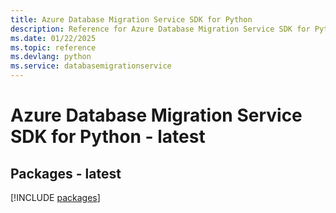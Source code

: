 ```yaml
---
title: Azure Database Migration Service SDK for Python
description: Reference for Azure Database Migration Service SDK for Python
ms.date: 01/22/2025
ms.topic: reference
ms.devlang: python
ms.service: databasemigrationservice
---
```

# Azure Database Migration Service SDK for Python - latest
## Packages - latest
[!INCLUDE [packages](database-migration-service-index.md)]